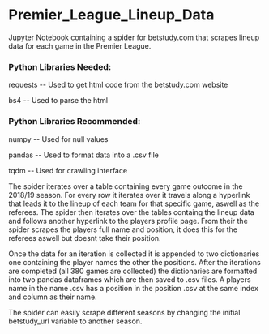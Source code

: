 # Premier_League_Lineup_Data
Jupyter Notebook containing a spider for betstudy.com that scrapes lineup data for each game in the Premier League.

### Python Libraries Needed:

requests -- Used to get html code from the betstudy.com website

bs4      -- Used to parse the html

### Python Libraries Recommended:

numpy    -- Used for null values

pandas   -- Used to format data into a .csv file

tqdm     -- Used for crawling interface


The spider iterates over a table containing every game outcome in the 2018/19 season. For every row it iterates over it travels along a hyperlink that leads it to the lineup of each team for that specific game, aswell as the referees. The spider then iterates over the tables containg the lineup data and follows another hyperlink to the players profile page. From their the spider scrapes the players full name and position, it does this for the referees aswell but doesnt take their position. 


Once the data for an iteration is collected it is appended to two dictionaries one containing the player names the other the positions. After the iterations are completed (all 380 games are collected) the dictionaries are formatted into two pandas dataframes which are then saved to .csv files. A players name in the name .csv has a position in the position .csv at the same index and column as their name. 


The spider can easily scrape different seasons by changing the initial betstudy_url variable to another season.

